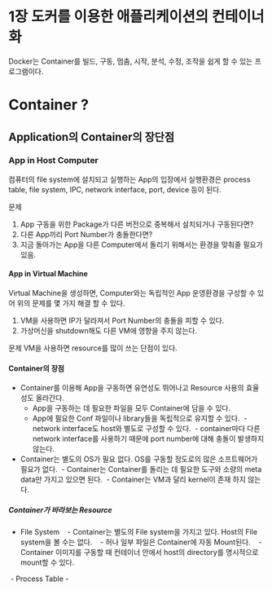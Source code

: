 1장 도커를 이용한 애플리케이션의 컨테이너화
===========================================


Docker는 Container를 빌드, 구동, 멈춤, 시작, 분석, 수정, 조작을 쉽게 할 수 있는 프로그램이다.


# Container ?


## Application의 Container의 장단점


### App in Host Computer

컴퓨터의 file system에 설치되고 실행하는 App의 입장에서 실행환경은
process table, file system, IPC, network interface, port, device 등이 된다.


문제
1. App 구동을 위한 Package가 다른 버전으로 중복해서 설치되거나 구동된다면?
2. 다른 App끼리 Port Number가 충돌한다면?
3. 지금 돌아가는 App을 다른 Computer에서 돌리기 위해서는 환경을 맞춰줄 필요가 있음.


#### App in Virtual Machine


Virtual Machine을 생성하면, Computer와는 독립적인 App 운영환경을 구성할 수 있어
위의 문제를 몇 가지 해결 할 수 있다.

1. VM을 사용하면 IP가 달라져서 Port Number의 충돌을 피할 수 있다.
2. 가상머신을 shutdown해도 다른 VM에 영향을 주지 않는다.

문제
VM을 사용하면 resource를 많이 쓰는 단점이 있다.





#### Container의 장점
- Container를 이용해 App을 구동하면 유연성도 뛰어나고 Resource 사용의 효율성도 올라간다.
  - App을 구동하는 데 필요한 파일을 모두 Container에 담을 수 있다.
  - App에 필요한 Conf 파일이나 library들을 독립적으로 유지할 수 있다.
  - network interface도 host와 별도로 구성할 수 있다.
  - container마다 다른 network interface를 사용하기 때문에 port number에 대해 충돌이 발생하지 않는다.
- Container는 별도의 OS가 필요 없다. OS를 구동할 정도로의 많은 소프트웨어가 필요가 없다.
  - Container는 Container를 돌리는 데 필요한 도구와 소량의 meta data만 가지고 있으면 된다.
  - Container는 VM과 달리 kernel이 존재 하지 않는다.


##### Container가 바라보는 Resource
  - File System
    - Container는 별도의 File system을 가지고 있다. Host의 File system을 볼 수는 없다.
    - 허나 일부 파일은 Container에 자동 Mount된다.
    - Container 이미지를 구동할 때 컨테이너 안에서 host의 directory를 명시적으로 mount할 수 있다.
    
  - Process Table
    - 
